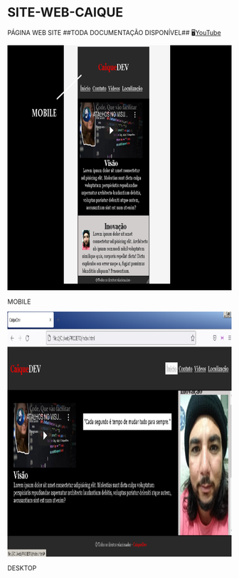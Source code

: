 # SITE-WEB-CAIQUE
PÁGINA WEB SITE ##TODA DOCUMENTAÇÃO DISPONÍVEL##
:desktop_computer:[YouTube](https://www.youtube.com/watch?v=04Rae-kNrSw/)
 <p align="center"><img src="https://github.com/Caique215/SITE-WEB-CAIQUE/blob/main/Mobile.png" width="700px" height=550px" title="Back end"> </p>
  <p>MOBILE</p>
<p align="center">
      <img src="https://github.com/Caique215/SITE-WEB-CAIQUE/blob/main/DESKTOP.png" width="700px" height="550px" title="Back end"> </p>
  <p>DESKTOP</p>
